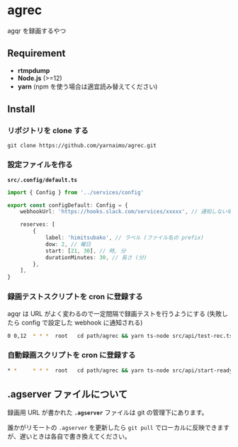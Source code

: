 # agrec

agqr を録画するやつ

## Requirement

-   **rtmpdump**
-   **Node.js** (>=12)
-   **yarn** (npm を使う場合は適宜読み替えてください)

## Install

### リポジトリを clone する

```
git clone https://github.com/yarnaimo/agrec.git
```

### 設定ファイルを作る

**`src/.config/default.ts`**

```ts
import { Config } from '../services/config'

export const configDefault: Config = {
    webhookUrl: 'https://hooks.slack.com/services/xxxxx', // 通知しない場合は null

    reserves: [
        {
            label: 'himitsubako', // ラベル (ファイル名の prefix)
            dow: 2, // 曜日
            start: [21, 30], // 時, 分
            durationMinutes: 30, // 長さ (分)
        },
    ],
}
```

### 録画テストスクリプトを cron に登録する

agqr は URL がよく変わるので一定間隔で録画テストを行うようにする (失敗したら config で設定した webhook に通知される)

```sh
0 0,12  * * *  root   cd path/agrec && yarn ts-node src/api/test-rec.ts
```

### 自動録画スクリプトを cron に登録する

```sh
* *     * * *  root   cd path/agrec && yarn ts-node src/api/start-ready-reserves.ts
```

## .agserver ファイルについて

録画用 URL が書かれた **`.agserver`** ファイルは git の管理下にあります。

誰かがリモートの `.agserver` を更新したら `git pull` でローカルに反映できますが、遅いときは各自で書き換えてください。
